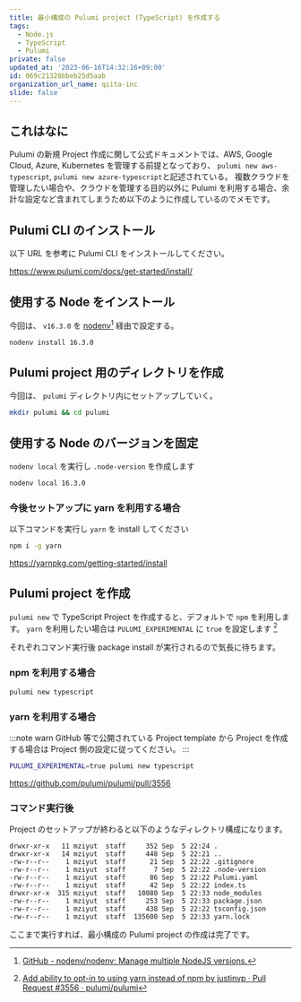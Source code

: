 ```yaml
---
title: 最小構成の Pulumi project (TypeScript) を作成する
tags:
  - Node.js
  - TypeScript
  - Pulumi
private: false
updated_at: '2023-06-16T14:32:16+09:00'
id: 069c21328bbeb25d5aab
organization_url_name: qiita-inc
slide: false
---
```


## これはなに

Pulumi の新規 Project 作成に関して公式ドキュメントでは、AWS, Google Cloud, Azure, Kubernetes を管理する前提となっており、 `pulumi new aws-typescript`, `pulumi new azure-typescript`と記述されている。
複数クラウドを管理したい場合や、クラウドを管理する目的以外に Pulumi を利用する場合、余計な設定など含まれてしまうため以下のように作成しているのでメモです。

## Pulumi CLI のインストール

以下 URL を参考に Pulumi CLI をインストールしてください。

https://www.pulumi.com/docs/get-started/install/

## 使用する Node をインストール

今回は、 `v16.3.0` を [nodenv](https://github.com/nodenv/nodenv)[^1] 経由で設定する。

```bash
nodenv install 16.3.0
```

## Pulumi project 用のディレクトリを作成

今回は、 `pulumi` ディレクトリ内にセットアップしていく。

```bash
mkdir pulumi && cd pulumi
```

## 使用する Node のバージョンを固定

`nodenv local` を実行し `.node-version` を作成します

```bash
nodenv local 16.3.0
```

### 今後セットアップに yarn を利用する場合

以下コマンドを実行し `yarn` を install してください

```bash
npm i -g yarn
```

https://yarnpkg.com/getting-started/install

## Pulumi project を作成

`pulumi new` で TypeScript Project を作成すると、デフォルトで `npm` を利用します。
`yarn` を利用したい場合は `PULUMI_EXPERIMENTAL` に `true` を設定します [^2]

それぞれコマンド実行後 package install が実行されるので気長に待ちます。

### npm を利用する場合

```bash
pulumi new typescript
```

### yarn を利用する場合

:::note warn
GitHub 等で公開されている Project template から Project を作成する場合は Project 側の設定に従ってください。
:::

```bash
PULUMI_EXPERIMENTAL=true pulumi new typescript
```

https://github.com/pulumi/pulumi/pull/3556

### コマンド実行後

Project のセットアップが終わると以下のようなディレクトリ構成になります。

```
drwxr-xr-x   11 mziyut  staff     352 Sep  5 22:24 .
drwxr-xr-x   14 mziyut  staff     448 Sep  5 22:21 ..
-rw-r--r--    1 mziyut  staff      21 Sep  5 22:22 .gitignore
-rw-r--r--    1 mziyut  staff       7 Sep  5 22:22 .node-version
-rw-r--r--    1 mziyut  staff      86 Sep  5 22:22 Pulumi.yaml
-rw-r--r--    1 mziyut  staff      42 Sep  5 22:22 index.ts
drwxr-xr-x  315 mziyut  staff   10080 Sep  5 22:33 node_modules
-rw-r--r--    1 mziyut  staff     253 Sep  5 22:33 package.json
-rw-r--r--    1 mziyut  staff     438 Sep  5 22:22 tsconfig.json
-rw-r--r--    1 mziyut  staff  135600 Sep  5 22:33 yarn.lock
```

ここまで実行すれば、最小構成の Pulumi project の作成は完了です。

[^1]: [GitHub - nodenv/nodenv: Manage multiple NodeJS versions.](https://github.com/nodenv/nodenv)
[^2]: [Add ability to opt-in to using yarn instead of npm by justinvp · Pull Request #3556 · pulumi/pulumi](https://github.com/pulumi/pulumi/pull/3556)

